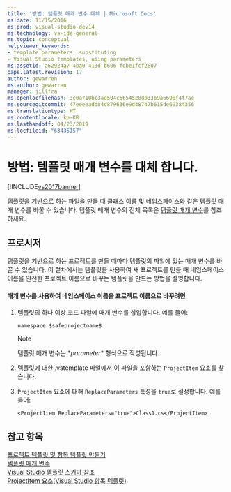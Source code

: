 ```yaml
---
title: '방법: 템플릿 매개 변수 대체 | Microsoft Docs'
ms.date: 11/15/2016
ms.prod: visual-studio-dev14
ms.technology: vs-ide-general
ms.topic: conceptual
helpviewer_keywords:
- template parameters, substituting
- Visual Studio templates, using parameters
ms.assetid: a62924a7-4ba0-413d-b606-fdbe1fcf2807
caps.latest.revision: 17
author: gewarren
ms.author: gewarren
manager: jillfra
ms.openlocfilehash: 3c0a710bc3ad504c6654528db33b9a6698f4f7ae
ms.sourcegitcommit: 47eeeeadd84c879636e9d48747b615de69384356
ms.translationtype: HT
ms.contentlocale: ko-KR
ms.lasthandoff: 04/23/2019
ms.locfileid: "63435157"
---
```

# <a name="how-to-substitute-parameters-in-a-template"></a>방법: 템플릿 매개 변수를 대체 합니다.
[!INCLUDE[vs2017banner](../includes/vs2017banner.md)]

템플릿을 기반으로 하는 파일을 만들 때 클래스 이름 및 네임스페이스와 같은 템플릿 매개 변수를 바꿀 수 있습니다. 템플릿 매개 변수의 전체 목록은 [템플릿 매개 변수](../ide/template-parameters.md)를 참조하세요.  
  
## <a name="procedure"></a>프로시저  
 템플릿을 기반으로 하는 프로젝트를 만들 때마다 템플릿의 파일에 있는 매개 변수를 바꿀 수 있습니다. 이 절차에서는 템플릿을 사용하여 새 프로젝트를 만들 때 네임스페이스 이름을 안전한 프로젝트 이름으로 바꾸는 템플릿을 만드는 방법을 설명합니다.  
  
#### <a name="to-use-a-parameter-to-replace-namespace-name-with-the-project-name"></a>매개 변수를 사용하여 네임스페이스 이름을 프로젝트 이름으로 바꾸려면  
  
1. 템플릿의 하나 이상 코드 파일에 매개 변수를 삽입합니다. 예를 들어:  
  
    ```  
    namespace $safeprojectname$  
    ```  
  
    > [!NOTE]
    > 템플릿 매개 변수는 $*parameter*$ 형식으로 작성됩니다.  
  
2. 템플릿에 대한 .vstemplate 파일에서 이 파일을 포함하는 `ProjectItem` 요소를 찾습니다.  
  
3. `ProjectItem` 요소에 대해 `ReplaceParameters` 특성을 `true`로 설정합니다. 예를 들어:  
  
    ```  
    <ProjectItem ReplaceParameters="true">Class1.cs</ProjectItem>  
    ```  
  
## <a name="see-also"></a>참고 항목  
 [프로젝트 템플릿 및 항목 템플릿 만들기](../ide/creating-project-and-item-templates.md)   
 [템플릿 매개 변수](../ide/template-parameters.md)   
 [Visual Studio 템플릿 스키마 참조](../extensibility/visual-studio-template-schema-reference.md)   
 [ProjectItem 요소(Visual Studio 항목 템플릿)](../extensibility/projectitem-element-visual-studio-item-templates.md)
